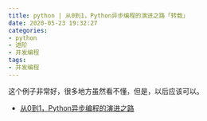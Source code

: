 ```yaml
---
title: python | 从0到1，Python异步编程的演进之路「转载」
date: 2020-05-23 19:32:27
categories:
- python
- 进阶
- 并发编程
tags:
- 并发编程
---
```

这个例子非常好，很多地方虽然看不懂，但是，以后应该可以。

- [从0到1，Python异步编程的演进之路](https://zhuanlan.zhihu.com/p/25228075)

<!-- more -->

